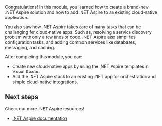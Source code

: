 Congratulations! In this module, you learned how to create a brand-new .NET Aspire solution and how to add .NET Aspire to an existing cloud-native application. 

You also saw how .NET Aspire takes care of many tasks that can be challenging for cloud-native apps. Such as, resolving a service discovery problem with only a few lines of code. .NET Aspire also simplifies configuration tasks, and adding common services like databases, messaging, and caching.

After completing this module, you can:

- Create new cloud-native apps by using the .NET Aspire templates in Visual Studio.
- Add the .NET Aspire stack to an existing .NET app for orchestration and simple cloud-native integrations.

## Next steps

Check out more .NET Aspire resources!

- [.NET Aspire documentation](/dotnet)

